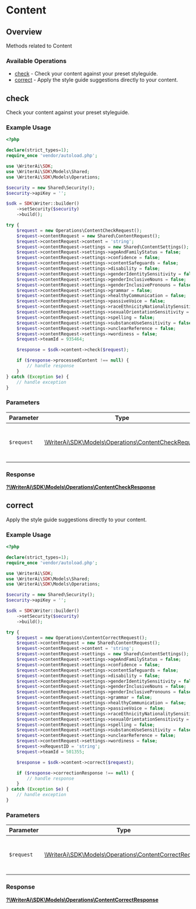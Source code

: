# Content


## Overview

Methods related to Content

### Available Operations

* [check](#check) - Check your content against your preset styleguide.
* [correct](#correct) - Apply the style guide suggestions directly to your content.

## check

Check your content against your preset styleguide.

### Example Usage

```php
<?php

declare(strict_types=1);
require_once 'vendor/autoload.php';

use \WriterAi\SDK;
use \WriterAi\SDK\Models\Shared;
use \WriterAi\SDK\Models\Operations;

$security = new Shared\Security();
$security->apiKey = '';

$sdk = SDK\Writer::builder()
    ->setSecurity($security)
    ->build();

try {
    $request = new Operations\ContentCheckRequest();
    $request->contentRequest = new Shared\ContentRequest();
    $request->contentRequest->content = 'string';
    $request->contentRequest->settings = new Shared\ContentSettings();
    $request->contentRequest->settings->ageAndFamilyStatus = false;
    $request->contentRequest->settings->confidence = false;
    $request->contentRequest->settings->contentSafeguards = false;
    $request->contentRequest->settings->disability = false;
    $request->contentRequest->settings->genderIdentitySensitivity = false;
    $request->contentRequest->settings->genderInclusiveNouns = false;
    $request->contentRequest->settings->genderInclusivePronouns = false;
    $request->contentRequest->settings->grammar = false;
    $request->contentRequest->settings->healthyCommunication = false;
    $request->contentRequest->settings->passiveVoice = false;
    $request->contentRequest->settings->raceEthnicityNationalitySensitivity = false;
    $request->contentRequest->settings->sexualOrientationSensitivity = false;
    $request->contentRequest->settings->spelling = false;
    $request->contentRequest->settings->substanceUseSensitivity = false;
    $request->contentRequest->settings->unclearReference = false;
    $request->contentRequest->settings->wordiness = false;
    $request->teamId = 935464;

    $response = $sdk->content->check($request);

    if ($response->processedContent !== null) {
        // handle response
    }
} catch (Exception $e) {
    // handle exception
}
```

### Parameters

| Parameter                                                                                             | Type                                                                                                  | Required                                                                                              | Description                                                                                           |
| ----------------------------------------------------------------------------------------------------- | ----------------------------------------------------------------------------------------------------- | ----------------------------------------------------------------------------------------------------- | ----------------------------------------------------------------------------------------------------- |
| `$request`                                                                                            | [\WriterAi\SDK\Models\Operations\ContentCheckRequest](../../models/operations/ContentCheckRequest.md) | :heavy_check_mark:                                                                                    | The request object to use for the request.                                                            |


### Response

**[?\WriterAi\SDK\Models\Operations\ContentCheckResponse](../../models/operations/ContentCheckResponse.md)**


## correct

Apply the style guide suggestions directly to your content.

### Example Usage

```php
<?php

declare(strict_types=1);
require_once 'vendor/autoload.php';

use \WriterAi\SDK;
use \WriterAi\SDK\Models\Shared;
use \WriterAi\SDK\Models\Operations;

$security = new Shared\Security();
$security->apiKey = '';

$sdk = SDK\Writer::builder()
    ->setSecurity($security)
    ->build();

try {
    $request = new Operations\ContentCorrectRequest();
    $request->contentRequest = new Shared\ContentRequest();
    $request->contentRequest->content = 'string';
    $request->contentRequest->settings = new Shared\ContentSettings();
    $request->contentRequest->settings->ageAndFamilyStatus = false;
    $request->contentRequest->settings->confidence = false;
    $request->contentRequest->settings->contentSafeguards = false;
    $request->contentRequest->settings->disability = false;
    $request->contentRequest->settings->genderIdentitySensitivity = false;
    $request->contentRequest->settings->genderInclusiveNouns = false;
    $request->contentRequest->settings->genderInclusivePronouns = false;
    $request->contentRequest->settings->grammar = false;
    $request->contentRequest->settings->healthyCommunication = false;
    $request->contentRequest->settings->passiveVoice = false;
    $request->contentRequest->settings->raceEthnicityNationalitySensitivity = false;
    $request->contentRequest->settings->sexualOrientationSensitivity = false;
    $request->contentRequest->settings->spelling = false;
    $request->contentRequest->settings->substanceUseSensitivity = false;
    $request->contentRequest->settings->unclearReference = false;
    $request->contentRequest->settings->wordiness = false;
    $request->xRequestID = 'string';
    $request->teamId = 501355;

    $response = $sdk->content->correct($request);

    if ($response->correctionResponse !== null) {
        // handle response
    }
} catch (Exception $e) {
    // handle exception
}
```

### Parameters

| Parameter                                                                                                 | Type                                                                                                      | Required                                                                                                  | Description                                                                                               |
| --------------------------------------------------------------------------------------------------------- | --------------------------------------------------------------------------------------------------------- | --------------------------------------------------------------------------------------------------------- | --------------------------------------------------------------------------------------------------------- |
| `$request`                                                                                                | [\WriterAi\SDK\Models\Operations\ContentCorrectRequest](../../models/operations/ContentCorrectRequest.md) | :heavy_check_mark:                                                                                        | The request object to use for the request.                                                                |


### Response

**[?\WriterAi\SDK\Models\Operations\ContentCorrectResponse](../../models/operations/ContentCorrectResponse.md)**

